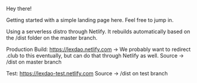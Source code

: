 Hey there!

Getting started with a simple landing page here. Feel free to jump in.

Using a serverless distro through Netlify. It rebuilds automatically based on the /dist folder on the master branch.

Production Build: 
https://lexdao.netlify.com -> We probably want to redirect .club to this eventually, but can do that through Netlify as well.
Source -> /dist on master branch

Test:
https://lexdao-test.netlify.com
Source -> /dist on test branch
